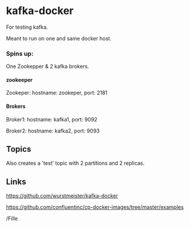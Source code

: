 # kafka-docker
For testing kafka.

Meant to run on one and same docker host.


### Spins up:

One Zookepper & 2 kafka brokers.

#### zookeeper
Zookeper: hostname: zookeper, port: 2181

#### Brokers
Broker1: hostname: kafka1, port: 9092

Broker2: hostname: kafka2, port: 9093

## Topics
Also creates a 'test' topic with 2 partitions and 2 replicas.

## Links
https://github.com/wurstmeister/kafka-docker

https://github.com/confluentinc/cp-docker-images/tree/master/examples

/Fille
